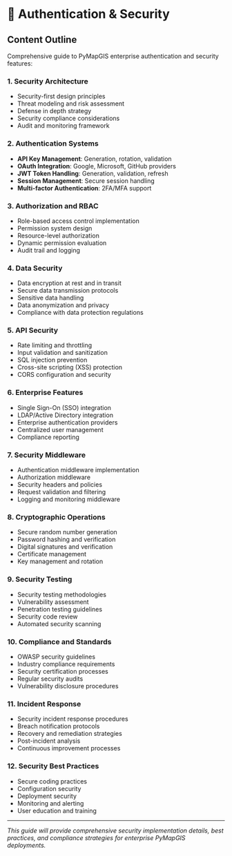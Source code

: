 # 🔐 Authentication & Security

## Content Outline

Comprehensive guide to PyMapGIS enterprise authentication and security features:

### 1. Security Architecture
- Security-first design principles
- Threat modeling and risk assessment
- Defense in depth strategy
- Security compliance considerations
- Audit and monitoring framework

### 2. Authentication Systems
- **API Key Management**: Generation, rotation, validation
- **OAuth Integration**: Google, Microsoft, GitHub providers
- **JWT Token Handling**: Generation, validation, refresh
- **Session Management**: Secure session handling
- **Multi-factor Authentication**: 2FA/MFA support

### 3. Authorization and RBAC
- Role-based access control implementation
- Permission system design
- Resource-level authorization
- Dynamic permission evaluation
- Audit trail and logging

### 4. Data Security
- Data encryption at rest and in transit
- Secure data transmission protocols
- Sensitive data handling
- Data anonymization and privacy
- Compliance with data protection regulations

### 5. API Security
- Rate limiting and throttling
- Input validation and sanitization
- SQL injection prevention
- Cross-site scripting (XSS) protection
- CORS configuration and security

### 6. Enterprise Features
- Single Sign-On (SSO) integration
- LDAP/Active Directory integration
- Enterprise authentication providers
- Centralized user management
- Compliance reporting

### 7. Security Middleware
- Authentication middleware implementation
- Authorization middleware
- Security headers and policies
- Request validation and filtering
- Logging and monitoring middleware

### 8. Cryptographic Operations
- Secure random number generation
- Password hashing and verification
- Digital signatures and verification
- Certificate management
- Key management and rotation

### 9. Security Testing
- Security testing methodologies
- Vulnerability assessment
- Penetration testing guidelines
- Security code review
- Automated security scanning

### 10. Compliance and Standards
- OWASP security guidelines
- Industry compliance requirements
- Security certification processes
- Regular security audits
- Vulnerability disclosure procedures

### 11. Incident Response
- Security incident response procedures
- Breach notification protocols
- Recovery and remediation strategies
- Post-incident analysis
- Continuous improvement processes

### 12. Security Best Practices
- Secure coding practices
- Configuration security
- Deployment security
- Monitoring and alerting
- User education and training

---

*This guide will provide comprehensive security implementation details, best practices, and compliance strategies for enterprise PyMapGIS deployments.*
